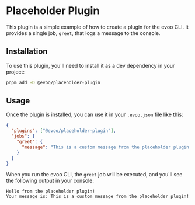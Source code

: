 # Placeholder Plugin

This plugin is a simple example of how to create a plugin for the evoo CLI. It provides a single job, `greet`, that logs a message to the console.

## Installation

To use this plugin, you'll need to install it as a dev dependency in your project:

```bash
pnpm add -D @evoo/placeholder-plugin
```

## Usage

Once the plugin is installed, you can use it in your `.evoo.json` file like this:

```json
{
  "plugins": ["@evoo/placeholder-plugin"],
  "jobs": {
    "greet": {
      "message": "This is a custom message from the placeholder plugin!"
    }
  }
}
```

When you run the evoo CLI, the `greet` job will be executed, and you'll see the following output in your console:

```
Hello from the placeholder plugin!
Your message is: This is a custom message from the placeholder plugin!
```
